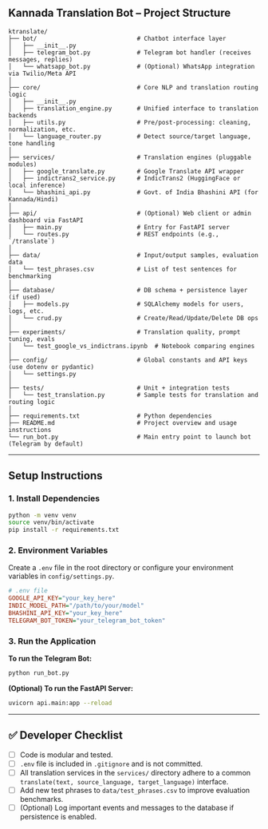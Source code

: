 ##  Kannada Translation Bot – Project Structure

```
ktranslate/
├── bot/                            # Chatbot interface layer
│   ├── __init__.py
│   ├── telegram_bot.py             # Telegram bot handler (receives messages, replies)
│   └── whatsapp_bot.py             # (Optional) WhatsApp integration via Twilio/Meta API
│
├── core/                           # Core NLP and translation routing logic
│   ├── __init__.py
│   ├── translation_engine.py       # Unified interface to translation backends
│   ├── utils.py                    # Pre/post-processing: cleaning, normalization, etc.
│   └── language_router.py          # Detect source/target language, tone handling
│
├── services/                       # Translation engines (pluggable modules)
│   ├── google_translate.py         # Google Translate API wrapper
│   ├── indictrans2_service.py      # IndicTrans2 (HuggingFace or local inference)
│   └── bhashini_api.py             # Govt. of India Bhashini API (for Kannada/Hindi)
│
├── api/                            # (Optional) Web client or admin dashboard via FastAPI
│   ├── main.py                     # Entry for FastAPI server
│   └── routes.py                   # REST endpoints (e.g., `/translate`)
│
├── data/                           # Input/output samples, evaluation data
│   └── test_phrases.csv            # List of test sentences for benchmarking
│
├── database/                       # DB schema + persistence layer (if used)
│   ├── models.py                   # SQLAlchemy models for users, logs, etc.
│   └── crud.py                     # Create/Read/Update/Delete DB ops
│
├── experiments/                    # Translation quality, prompt tuning, evals
│   └── test_google_vs_indictrans.ipynb  # Notebook comparing engines
│
├── config/                         # Global constants and API keys (use dotenv or pydantic)
│   └── settings.py
│
├── tests/                          # Unit + integration tests
│   └── test_translation.py         # Sample tests for translation and routing logic
│
├── requirements.txt                # Python dependencies
├── README.md                       # Project overview and usage instructions
└── run_bot.py                      # Main entry point to launch bot (Telegram by default)
```

---

## Setup Instructions

### 1. Install Dependencies
```bash
python -m venv venv
source venv/bin/activate
pip install -r requirements.txt
```

### 2. Environment Variables
Create a `.env` file in the root directory or configure your environment variables in `config/settings.py`.

```ini
# .env file
GOOGLE_API_KEY="your_key_here"
INDIC_MODEL_PATH="/path/to/your/model"
BHASHINI_API_KEY="your_key_here"
TELEGRAM_BOT_TOKEN="your_telegram_bot_token"
```

### 3. Run the Application

**To run the Telegram Bot:**
```bash
python run_bot.py
```

**(Optional) To run the FastAPI Server:**
```bash
uvicorn api.main:app --reload
```

---

## ✅ Developer Checklist

- [ ] Code is modular and tested.
- [ ] `.env` file is included in `.gitignore` and is not committed.
- [ ] All translation services in the `services/` directory adhere to a common `translate(text, source_language, target_language)` interface.
- [ ] Add new test phrases to `data/test_phrases.csv` to improve evaluation benchmarks.
- [ ] (Optional) Log important events and messages to the database if persistence is enabled.
